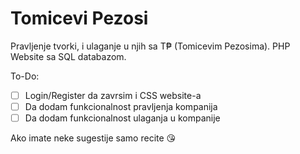 # Tomicevi Pezosi
Pravljenje tvorki, i ulaganje u njih sa T₱ (Tomicevim Pezosima).
PHP Website sa SQL databazom.

To-Do:
- [ ] Login/Register da zavrsim i CSS website-a
- [ ] Da dodam funkcionalnost pravljenja kompanija
- [ ] Da dodam funkcionalnost ulaganja u kompanije

Ako imate neke sugestije samo recite 😘
